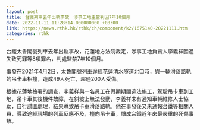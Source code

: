 ```yaml
---
layout: post
title: 台鐵列車去年出軌事故　涉事工地主管判囚7年10個月
date: 2022-11-11 11:28:14.000000000 +08:00
link: https://news.rthk.hk/rthk/ch/component/k2/1675140-20221111.htm
categories: rthk
---
```


台鐵太魯閣號列車去年出軌事故，花蓮地方法院裁定，涉事工地負責人李義祥因過失致死罪等8項罪名，判處監禁7年10個月。

事發在2021年4月2日，太魯閣號列車途經花蓮清水隧道北口時，與一輛滑落路軌的吊卡車相撞，造成49人死亡，超過200人受傷。

根據花蓮地檢署的調查，李義祥與一名員工在假期期間違法施工，駕駛吊卡車到工地，吊卡車其後機件故障，在斜坡上無法發動，李義祥未有通知車輛維修人士協助，自行試圖處理，結果導致吊卡車滑落路軌。他在事發後又未通報台鐵等相關人員，導致途經現場的列車反應不及，撞向吊卡車，釀成台鐵近年來最嚴重的死傷事故。
